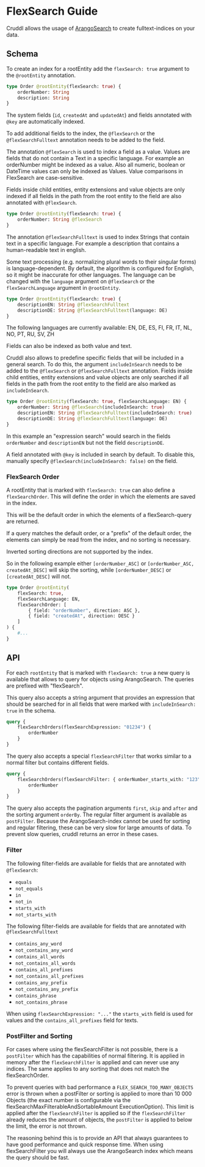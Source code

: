 # FlexSearch Guide

Cruddl allows the usage of [ArangoSearch](https://www.arangodb.com/arangodb-training-center/search/)
to create fulltext-indices on your data.

## Schema

To create an index for a rootEntity add the `flexSearch: true` argument to the `@rootEntity`
annotation.

```graphql
type Order @rootEntity(flexSearch: true) {
    orderNumber: String
    description: String
}
```

The system fields (`id`, `createdAt` and `updatedAt`) and fields annotated with `@key` are
automatically indexed.

To add additional fields to the index, the `@flexSearch` or the `@flexSearchFulltext` annotation
needs to be added to the field.

The annotation `@flexSearch` is used to index a field as a value. Values are fields that do not
contain a Text in a specific language. For example an orderNumber might be indexed as a value. Also
all numeric, boolean or DateTime values can only be indexed as Values. Value comparisons in
FlexSearch are case-sensitive.

Fields inside child entities, entity extensions and value objects are only indexed if all fields in
the path from the root entity to the field are also annotated with `@flexSearch`.

```graphql
type Order @rootEntity(flexSearch: true) {
    orderNumber: String @flexSearch
}
```

The annotation `@flexSearchFulltext` is used to index Strings that contain text in a specific
language. For example a description that contains a human-readable text in english.

Some text processing (e.g. normalizing plural words to their singular forms) is language-dependent.
By default, the algorithm is configured for English, so it might be inaccurate for other languages.
The language can be changed with the `language` argument on `@flexSearch` or the
`flexSearchLanguage` argument in `@rootEntity`.

```graphql
type Order @rootEntity(flexSearch: true) {
    descriptionEN: String @flexSearchFulltext
    descriptionDE: String @flexSearchFulltext(language: DE)
}
```

The following languages are currently available: EN, DE, ES, FI, FR, IT, NL, NO, PT, RU, SV, ZH

Fields can also be indexed as both value and text.

Cruddl also allows to predefine specific fields that will be included in a general search. To do
this, the argument `includeInSearch` needs to be added to the `@flexSearch` or `@flexSearchFulltext`
annotation. Fields inside child entities, entity extensions and value objects are only searched if
all fields in the path from the root entity to the field are also marked as `includeInSearch`.

```graphql
type Order @rootEntity(flexSearch: true, flexSearchLanguage: EN) {
    orderNumber: String @flexSearch(includeInSearch: true)
    descriptionEN: String @flexSearchFulltext(includeInSearch: true)
    descriptionDE: String @flexSearchFulltext(language: DE)
}
```

In this example an "expression search" would search in the fields `orderNumber` and `descriptionEN`
but not the field `descriptionDE`.

A field annotated with `@key` is included in search by default. To disable this, manually specify
`@flexSearch(includeInSearch: false)` on the field.

### FlexSearch Order

A rootEntity that is marked with `flexSearch: true` can also define a `flexSearchOrder`. This will
define the order in which the elements are saved in the index.

This will be the default order in which the elements of a flexSearch-query are returned.

If a query matches the default order, or a "prefix" of the default order, the elements can simply be
read from the index, and no sorting is necessary.

Inverted sorting directions are not supported by the index.

So in the following example either `[orderNumber_ASC]` or `[orderNumber_ASC, createdAt_DESC]` will
skip the sorting, while `[orderNumber_DESC]` or `[createdAt_DESC]` will not.

```graphql
type Order @rootEntity(
    flexSearch: true,
    flexSearchLanguage: EN,
    flexSearchOrder: [
        { field: "orderNumber", direction: ASC },
        { field: "createdAt", direction: DESC }
    ]
) {
    #...
}
```

## API

For each `rootEntity` that is marked with `flexSearch: true` a new query is available that allows to
query for objects using ArangoSearch. The queries are prefixed with "flexSearch".

This query also accepts a string argument that provides an expression that should be searched for in
all fields that were marked with `includeInSearch: true` in the schema.

```graphql
query {
    flexSearchOrders(flexSearchExpression: "01234") {
        orderNumber
    }
}
```

The query also accepts a special `flexSearchFilter` that works similar to a normal filter but
contains different fields.

```graphql
query {
    flexSearchOrders(flexSearchFilter: { orderNumber_starts_with: "123" }) {
        orderNumber
    }
}
```

The query also accepts the pagination arguments `first`, `skip` and `after` and the sorting argument
`orderBy`. The regular filter argument is available as `postFilter`. Because the ArangoSearch-index
cannot be used for sorting and regular filtering, these can be very slow for large amounts of data.
To prevent slow queries, cruddl returns an error in these cases.

### Filter

The following filter-fields are available for fields that are annotated with `@flexSearch`:

-   `equals`
-   `not_equals`
-   `in`
-   `not_in`
-   `starts_with`
-   `not_starts_with`

The following filter-fields are available for fields that are annotated with `@flexSearchFulltext`

-   `contains_any_word`
-   `not_contains_any_word`
-   `contains_all_words`
-   `not_contains_all_words`
-   `contains_all_prefixes`
-   `not_contains_all_prefixes`
-   `contains_any_prefix`
-   `not_contains_any_prefix`
-   `contains_phrase`
-   `not_contains_phrase`

When using `flexSearchExpression: "..."` the `starts_with` field is used for values and the
`contains_all_prefixes` field for texts.

### PostFilter and Sorting

For cases where using the flexSearchFilter is not possible, there is a `postFilter` which has the
capabilities of normal filtering. It is applied in memory after the `flexSearchFilter` is applied
and can never use any indices. The same applies to any sorting that does not match the
flexSearchOrder.

To prevent queries with bad performance a `FLEX_SEARCH_TOO_MANY_OBJECTS` error is thrown when a
postFilter or sorting is applied to more than 10 000 Objects (the exact number is configurable via
the flexSearchMaxFilterableAndSortableAmount ExecutionOption). This limit is applied after the
`flexSearchFilter` is applied so if the `flexSearchFilter` already reduces the amount of objects,
the `postFilter` is applied to below the limit, the error is not thrown.

The reasoning behind this is to provide an API that always guarantees to have good performance and
quick response time. When using flexSearchFilter you will always use the ArangoSearch index which
means the query should be fast.
